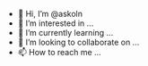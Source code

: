 - 👋 Hi, I’m @askoln
- 👀 I’m interested in ...
- 🌱 I’m currently learning ...
- 💞️ I’m looking to collaborate on ...
- 📫 How to reach me ...

<!---
askoln/askoln is a ✨ special ✨ repository because its `README.md` (this file) appears on your GitHub profile.
You can click the Preview link to take a look at your changes.
--->
